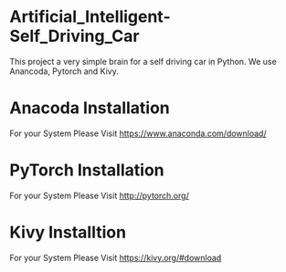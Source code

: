 # Artificial_Intelligent-Self_Driving_Car
This project a very simple brain for a self driving car in Python. We use Anancoda, Pytorch and Kivy.
# Anacoda Installation
For your System Please Visit   https://www.anaconda.com/download/
# PyTorch Installation
For your System Please Visit   http://pytorch.org/
# Kivy Installtion
For your System Please Visit   https://kivy.org/#download
